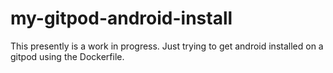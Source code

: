 # my-gitpod-android-install


This presently is a work in progress. Just trying to get android installed on a gitpod using the Dockerfile.


